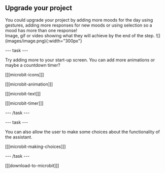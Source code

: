## Upgrade your project

<div style="display: flex; flex-wrap: wrap">
<div style="flex-basis: 200px; flex-grow: 1; margin-right: 15px;">
You could upgrade your project by adding more moods for the day using gestures, adding more responses for new moods or using selection so a mood has more than one response!
</div>
<div>
Image, gif or video showing what they will achieve by the end of the step. ![](images/image.png){:width="300px"}
</div>
</div>

--- task ---

Try adding more to your start-up screen. You can add more animations or maybe a countdown timer?

[[[microbit-icons]]]

[[[microbit-animation]]]

[[[microbit-text]]]

[[[microbit-timer]]]

--- /task ---

--- task ---

You can also allow the user to make some choices about the functionality of the assistant. 

[[[microbit-making-choices]]]

--- /task ---

[[[download-to-microbit]]]
